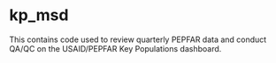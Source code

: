 # kp_msd
This contains code used to review quarterly PEPFAR data and conduct QA/QC on the USAID/PEPFAR Key Populations dashboard.
